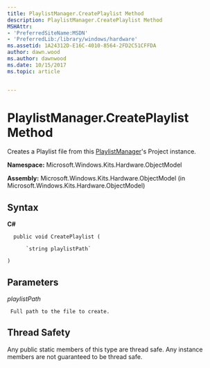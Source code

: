 ```yaml
---
title: PlaylistManager.CreatePlaylist Method
description: PlaylistManager.CreatePlaylist Method
MSHAttr:
- 'PreferredSiteName:MSDN'
- 'PreferredLib:/library/windows/hardware'
ms.assetid: 1A24312D-E16C-4010-8564-2FD2C51CFFDA
author: dawn.wood
ms.author: dawnwood
ms.date: 10/15/2017
ms.topic: article


---
```


# PlaylistManager.CreatePlaylist Method


Creates a Playlist file from this [PlaylistManager](playlistmanager-class.md)'s Project instance.

**Namespace:** Microsoft.Windows.Kits.Hardware.ObjectModel

**Assembly:** Microsoft.Windows.Kits.Hardware.ObjectModel (in Microsoft.Windows.Kits.Hardware.ObjectModel)

## <span id="Syntax"></span><span id="syntax"></span><span id="SYNTAX"></span>Syntax


**C#**

`  public void CreatePlaylist (`

          `string playlistPath`

`)`

## <span id="Parameters"></span><span id="parameters"></span><span id="PARAMETERS"></span>Parameters


*playlistPath*

     Full path to the file to create.

## <span id="Thread_Safety"></span><span id="thread_safety"></span><span id="THREAD_SAFETY"></span>Thread Safety


Any public static members of this type are thread safe. Any instance members are not guaranteed to be thread safe.

 

 






